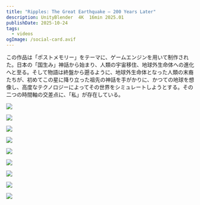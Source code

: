 ```yaml
---
title: "Ripples: The Great Earthquake – 200 Years Later"
description: UnityBlender  4K  16min 2025.01
publishDate: 2025-10-24
tags:
  - videos
ogImage: /social-card.avif
---
```

この作品は「ポストメモリー」をテーマに、ゲームエンジンを用いて制作された。日本の「国生み」神話から始まり、人類の宇宙移住、地球外生命体への進化へと至る。そして物語は終盤から遡るように、地球外生命体となった人類の末裔たちが、初めてこの星に降り立った祖先の神話を手がかりに、かつての地球を想像し、高度なテクノロジーによってその世界をシミュレートしようとする。その二つの時間軸の交差点に、「私」が存在している。

![](/assets/images/1.1baby.png)

![](/assets/images/1.3dont-look-back.png)

![](/assets/images/2.2reborn.png)

![](/assets/images/2.3freedom.png)

![](/assets/images/サムネル.jpg)

![](/assets/images/2.8.png)

![](/assets/images/2.jpg)

![](/assets/images/03.2.png)

![](/assets/images/03.3.png)
